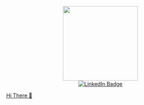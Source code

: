 <div id="header" align="center">
  <img src="https://media.giphy.com/media/zhYSVCirREeIZtONCI/giphy.gif" width="200"/>
</div>

<div id="badges" align="center">
  <a href="https://www.linkedin.com/in/santosh-kowshik-h-r-40b6b293/">
    <img src="https://img.shields.io/badge/LinkedIn-blue?style=for-the-badge&logo=linkedin&logoColor=white" alt="LinkedIn Badge"/>
</div>

Hi There :wave:
